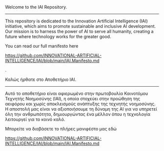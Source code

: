 
Welcome to the IAI Repository.
________________________________________________________________________________________________________
This repository is dedicated to the Innovation Artificial Intelligence (IAI) initiative, 
which aims to promote sustainable and inclusive AI development. 
Our mission is to harness the power of AI to serve all humanity, 
creating a future where technology works for the greater good.

You can read our full manifesto here

  https://github.com/INNOVATIONAL-ARTIFICIAL-INTELLIGENCE/IAI/blob/main/IAI.Manifesto.md

.

Καλώς ήρθατε στο Αποθετήριο IAI.
________________________________________________________________________________________________________
Αυτό το αποθετήριο είναι αφιερωμένο στην πρωτοβουλία Καινοτόμου Τεχνητής Νοημοσύνης (IAI), 
η οποία στοχεύει στην προώθηση της αειφόρου και χωρίς αποκλεισμούς ανάπτυξης της τεχνητής νοημοσύνης. 
Η αποστολή μας είναι να αξιοποιήσουμε τη δύναμη της AI για να υπηρετεί όλη την ανθρωπότητα, 
δημιουργώντας ένα μέλλον όπου η τεχνολογία λειτουργεί για το κοινό καλό.

Μπορείτε να διαβάσετε το πλήρες μανιφέστο μας εδώ 

  https://github.com/INNOVATIONAL-ARTIFICIAL-INTELLIGENCE/IAI/blob/main/IAI.Manifesto.md
